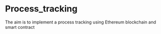 # Process_tracking
The aim is to implement a process tracking using Ethereum blockchain and smart contract
